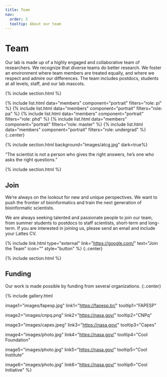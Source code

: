 ```yaml
---
title: Team
nav:
  order: 3
  tooltip: About our team
---
```


# <i class="fas fa-users"></i>Team

Our lab is made up of a highly engaged and collaborative team of researchers. We recognize that diverse teams do better research. We foster an environment where team members are treated equally, and where we respect and admire our differences. The team includes postdocs, students at all levels, staff, and our lab mascots.

{% include section.html %}

{%
  include list.html
  data="members"
  component="portrait"
  filters="role: pi"
%}
{%
  include list.html
  data="members"
  component="portrait"
  filters="role: pa"
%}
{%
  include list.html
  data="members"
  component="portrait"
  filters="role: phd"
%}
{%
  include list.html
  data="members"
  component="portrait"
  filters="role: master"
%}
{%
  include list.html
  data="members"
  component="portrait"
  filters="role: undergrad"
%}
{:.center}

{% include section.html background="images/atcg.jpg" dark=true%}

“The scientist is not a person who gives the right answers, he’s one who asks the right questions.”

{% include section.html %}

## Join

We’re always on the lookout for new and unique perspectives. We want to push the frontier of bioinformatics and train the next generation of bioinformatic scientists.

We are always seeking talented and passionate people to join our team, from summer students to postdocs to staff scientists, short-term and long-term. If you are interested in joining us, please send an email and include your Lattes CV.

{% include link.html type="external" link="https://google.com/" text="Join the Team" icon="" style="button" %}
{:.center}

{% include section.html %}

## Funding

Our work is made possible by funding from several organizations.
{:.center}

{%
  include gallery.html

  image1="images/fapesp.jpg"
  link1="https://fapesp.br/"
  tooltip1="FAPESP"

  image2="images/cnpq.png"
  link2="https://nasa.gov/"
  tooltip2="CNPq"

  image3="images/capes.jpeg"
  link3="https://nasa.gov/"
  tooltip3="Capes"

  image4="images/photo.jpg"
  link4="https://nasa.gov/"
  tooltip4="Cool Foundation"

  image5="images/photo.jpg"
  link5="https://nasa.gov/"
  tooltip5="Cool Institute"

  image6="images/photo.jpg"
  link6="https://nasa.gov/"
  tooltip6="Cool Initiative"
%}
